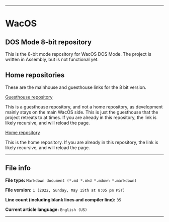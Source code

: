 
***

# WacOS

## DOS Mode 8-bit repository

This is the 8-bit mode repository for WacOS DOS Mode. The project is written in Assembly, but is not functional yet.

## Home repositories

These are the mainhouse and guesthouse links for the 8 bit version.

[Guesthouse repository](https://github.com/seanpm2001/WacOS_8-Bit_DOSMode/)

This is a guesthouse repository, and not a home repository, as development mainly stays on the main WacOS side. This is just the guesthouse that the project retreats to at times. If you are already in this repository, the link is likely recursive, and will reload the page.

[Home repository](https://github.com/seanpm2001/WacOS/tree/WacOS-dev/DOSMode/8Bit/)

This is the home repository. If you are already in this repository, the link is likely recursive, and will reload the page.

***

## File info

**File type:** `Markdown document (*.md *.mkd *.mdown *.markdown)`

**File version:** `1 (2022, Sunday, May 15th at 8:05 pm PST)`

**Line count (including blank lines and compiler line):** `35`

**Current article language:** `English (US)`

***
